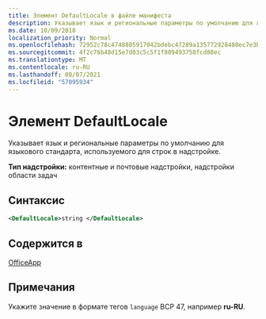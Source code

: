 ```yaml
---
title: Элемент DefaultLocale в файле манифеста
description: Указывает язык и региональные параметры по умолчанию для языкового стандарта, используемого для строк в надстройке.
ms.date: 10/09/2018
localization_priority: Normal
ms.openlocfilehash: 72952c78c4748805917042bdebc47289a135772928480ec7e3b988b4ff68f0e1
ms.sourcegitcommit: 4f2c76b48d15e7d03c5c5f1f809493758fcd88ec
ms.translationtype: MT
ms.contentlocale: ru-RU
ms.lasthandoff: 08/07/2021
ms.locfileid: "57095934"
---
```

# <a name="defaultlocale-element"></a>Элемент DefaultLocale

Указывает язык и региональные параметры по умолчанию для языкового стандарта, используемого для строк в надстройке.

**Тип надстройки:** контентные и почтовые надстройки, надстройки области задач

## <a name="syntax"></a>Синтаксис

```XML
<DefaultLocale>string </DefaultLocale>
```

## <a name="contained-in"></a>Содержится в

[OfficeApp](officeapp.md)

## <a name="remarks"></a>Примечания

Укажите значение в формате тегов `language` BCP 47, например **ru-RU**.


